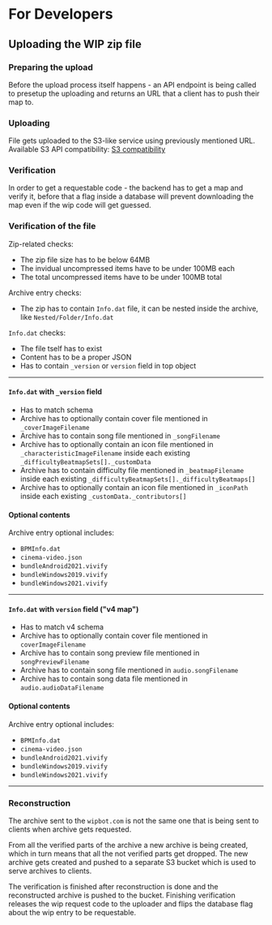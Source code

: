# For Developers

## Uploading the WIP zip file

### Preparing the upload

Before the upload process itself happens - an API endpoint is being called
to presetup the uploading and returns an URL that a client has to push
their map to.

### Uploading

File gets uploaded to the S3-like service using previously mentioned URL.
Available S3 API compatibility: [S3 compatibility](https://developers.cloudflare.com/r2/api/s3/api/)

### Verification

In order to get a requestable code - the backend has to get a map and verify
it, before that a flag inside a database will prevent downloading the map
even if the wip code will get guessed.

### Verification of the file

Zip-related checks:
* The zip file size has to be below 64MB
* The invidual uncompressed items have to be under 100MB each
* The total uncompressed items have to be under 100MB total

Archive entry checks:
* The zip has to contain `Info.dat` file, it can be nested inside the archive, like `Nested/Folder/Info.dat`

`Info.dat` checks:
* The file tself has to exist
* Content has to be a proper JSON
* Has to contain `_version` or `version` field in top object

---

#### `Info.dat` with `_version` field

* Has to match schema
* Archive has to optionally contain cover file mentioned in `_coverImageFilename`
* Archive has to contain song file mentioned in `_songFilename`
* Archive has to optionally contain an icon file mentioned in `_characteristicImageFilename` inside each existing `_difficultyBeatmapSets[]._customData`
* Archive has to contain difficulty file mentioned in `_beatmapFilename` inside each existing `_difficultyBeatmapSets[]._difficultyBeatmaps[]`
* Archive has to optionally contain an icon file mentioned in `_iconPath` inside each existing `_customData._contributors[]`

#### Optional contents

Archive entry optional includes:
* `BPMInfo.dat`
* `cinema-video.json`
* `bundleAndroid2021.vivify`
* `bundleWindows2019.vivify`
* `bundleWindows2021.vivify`

---

#### `Info.dat` with `version` field ("v4 map")

* Has to match v4 schema
* Archive has to optionally contain cover file mentioned in `coverImageFilename` 
* Archive has to contain song preview file mentioned in `songPreviewFilename`
* Archive has to contain song file mentioned in `audio.songFilename`
* Archive has to contain song data file mentioned in `audio.audioDataFilename`

#### Optional contents

Archive entry optional includes:
* `BPMInfo.dat`
* `cinema-video.json`
* `bundleAndroid2021.vivify`
* `bundleWindows2019.vivify`
* `bundleWindows2021.vivify`

---

### Reconstruction

The archive sent to the `wipbot.com` is not the same one that is being
sent to clients when archive gets requested.

From all the verified parts of the archive a new archive is being created,
which in turn means that all the not verified parts get dropped.
The new archive gets created and pushed to a separate S3 bucket
which is used to serve archives to clients.

The verification is finished after reconstruction is done and the
reconstructed archive is pushed to the bucket. Finishing verification
releases the wip request code to the uploader and flips the database
flag about the wip entry to be requestable.



